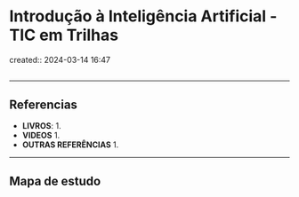 # Introdução à Inteligência Artificial - TIC em Trilhas
created:: 2024-03-14 16:47

## 
---
## Referencias
- **LIVROS**:
	1. 
- **VIDEOS**
	1. 
- **OUTRAS REFERÊNCIAS**
	1.
---
## Mapa de estudo